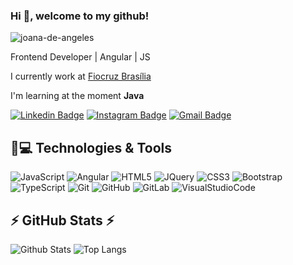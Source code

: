 ### Hi 👋, welcome to my github!

<p align="left"><img src="https://komarev.com/ghpvc/?username=joana-de-angeles" alt="joana-de-angeles" /></p>

<p align = "justify">Frontend Developer | Angular | JS  </p>

I currently work at [Fiocruz Brasília](https://www.fiocruzbrasilia.fiocruz.br/)

I'm learning at the moment **Java**


[![Linkedin Badge](https://img.shields.io/badge/LinkedIn-0077B5?style=for-the-badge&logo=linkedin&logoColor=white&link=https://www.linkedin.com/in/joana-d-angeles-costa-ribeiro-004b0b28b/)](https://www.linkedin.com/in/joana-d-angeles-costa-ribeiro-004b0b28b/)
[![Instagram Badge](https://img.shields.io/badge/Instagram-E4405F?style=for-the-badge&logo=instagram&logoColor=white&link=https://www.instagram.com/joana_d_angeles/)](https://www.instagram.com/joana_d_angeles/)
[![Gmail Badge](https://img.shields.io/badge/Gmail-D14836?style=for-the-badge&logo=gmail&logoColor=white&link=mailto:dangeles.joana@gmail.com)](mailto:dangeles.joana@gmail.com)

## 🚀💻 Technologies & Tools

![JavaScript](https://img.shields.io/badge/JavaScript-323330?style=for-the-badge&logo=javascript&logoColor=F7DF1E)
![Angular](https://img.shields.io/badge/Angular-DD0031?style=for-the-badge&logo=angular&logoColor=white)
![HTML5](https://img.shields.io/badge/HTML5-E34F26?style=for-the-badge&logo=html5&logoColor=white)
![JQuery](https://img.shields.io/badge/jQuery-0769AD?style=for-the-badge&logo=jquery&logoColor=white)
![CSS3](https://img.shields.io/badge/-CSS3-1572B6?style=flat-square&logo=css3)
![Bootstrap](https://img.shields.io/badge/-Bootstrap-563D7C?style=flat-square&logo=bootstrap)
![TypeScript](https://img.shields.io/badge/-TypeScript-007ACC?style=flat-square&logo=typescript)
![Git](https://img.shields.io/badge/-Git-black?style=flat-square&logo=git)
![GitHub](https://img.shields.io/badge/-GitHub-181717?style=flat-square&logo=github)
![GitLab](https://img.shields.io/badge/-GitLab-FCA121?style=flat-square&logo=gitlab)
![VisualStudioCode](https://img.shields.io/badge/VSCode-0078D4?style=for-the-badge&logo=visual%20studio%20code&logoColor=white)

## ⚡ GitHub Stats ⚡

![Github Stats](https://github-readme-stats.vercel.app/api?username=joana-de-angeles&show_icons=true&theme=radical)
![Top Langs](https://github-readme-stats.vercel.app/api/top-langs/?username=joana-de-angeles&layout=compact)
